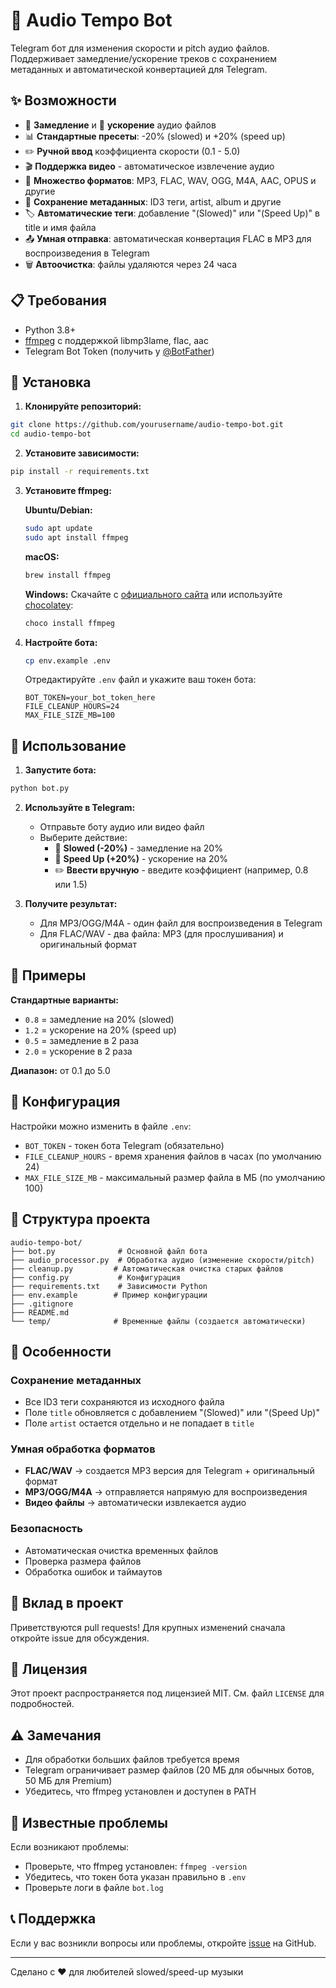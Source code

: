 # 🎵 Audio Tempo Bot

Telegram бот для изменения скорости и pitch аудио файлов. Поддерживает замедление/ускорение треков с сохранением метаданных и автоматической конвертацией для Telegram.

## ✨ Возможности

- 🐌 **Замедление** и 🚀 **ускорение** аудио файлов
- 📊 **Стандартные пресеты**: -20% (slowed) и +20% (speed up)
- ✏️ **Ручной ввод** коэффициента скорости (0.1 - 5.0)
- 🎬 **Поддержка видео** - автоматическое извлечение аудио
- 🎵 **Множество форматов**: MP3, FLAC, WAV, OGG, M4A, AAC, OPUS и другие
- 📝 **Сохранение метаданных**: ID3 теги, artist, album и другие
- 🏷️ **Автоматические теги**: добавление "(Slowed)" или "(Speed Up)" в title и имя файла
- 📤 **Умная отправка**: автоматическая конвертация FLAC в MP3 для воспроизведения в Telegram
- 🗑️ **Автоочистка**: файлы удаляются через 24 часа

## 📋 Требования

- Python 3.8+
- [ffmpeg](https://ffmpeg.org/download.html) с поддержкой libmp3lame, flac, aac
- Telegram Bot Token (получить у [@BotFather](https://t.me/BotFather))

## 🚀 Установка

1. **Клонируйте репозиторий:**
```bash
git clone https://github.com/yourusername/audio-tempo-bot.git
cd audio-tempo-bot
```

2. **Установите зависимости:**
```bash
pip install -r requirements.txt
```

3. **Установите ffmpeg:**

   **Ubuntu/Debian:**
   ```bash
   sudo apt update
   sudo apt install ffmpeg
   ```

   **macOS:**
   ```bash
   brew install ffmpeg
   ```

   **Windows:**
   Скачайте с [официального сайта](https://ffmpeg.org/download.html) или используйте [chocolatey](https://chocolatey.org/):
   ```bash
   choco install ffmpeg
   ```

4. **Настройте бота:**
   ```bash
   cp env.example .env
   ```
   
   Отредактируйте `.env` файл и укажите ваш токен бота:
   ```
   BOT_TOKEN=your_bot_token_here
   FILE_CLEANUP_HOURS=24
   MAX_FILE_SIZE_MB=100
   ```

## 🎯 Использование

1. **Запустите бота:**
```bash
python bot.py
```

2. **Используйте в Telegram:**
   - Отправьте боту аудио или видео файл
   - Выберите действие:
     - 🐌 **Slowed (-20%)** - замедление на 20%
     - 🚀 **Speed Up (+20%)** - ускорение на 20%
     - ✏️ **Ввести вручную** - введите коэффициент (например, 0.8 или 1.5)

3. **Получите результат:**
   - Для MP3/OGG/M4A - один файл для воспроизведения в Telegram
   - Для FLAC/WAV - два файла: MP3 (для прослушивания) и оригинальный формат

## 📖 Примеры

**Стандартные варианты:**
- `0.8` = замедление на 20% (slowed)
- `1.2` = ускорение на 20% (speed up)
- `0.5` = замедление в 2 раза
- `2.0` = ускорение в 2 раза

**Диапазон:** от 0.1 до 5.0

## 🔧 Конфигурация

Настройки можно изменить в файле `.env`:

- `BOT_TOKEN` - токен бота Telegram (обязательно)
- `FILE_CLEANUP_HOURS` - время хранения файлов в часах (по умолчанию 24)
- `MAX_FILE_SIZE_MB` - максимальный размер файла в МБ (по умолчанию 100)

## 📁 Структура проекта

```
audio-tempo-bot/
├── bot.py              # Основной файл бота
├── audio_processor.py  # Обработка аудио (изменение скорости/pitch)
├── cleanup.py         # Автоматическая очистка старых файлов
├── config.py           # Конфигурация
├── requirements.txt    # Зависимости Python
├── env.example        # Пример конфигурации
├── .gitignore
├── README.md
└── temp/              # Временные файлы (создается автоматически)
```

## 🎨 Особенности

### Сохранение метаданных
- Все ID3 теги сохраняются из исходного файла
- Поле `title` обновляется с добавлением "(Slowed)" или "(Speed Up)"
- Поле `artist` остается отдельно и не попадает в `title`

### Умная обработка форматов
- **FLAC/WAV** → создается MP3 версия для Telegram + оригинальный формат
- **MP3/OGG/M4A** → отправляется напрямую для воспроизведения
- **Видео файлы** → автоматически извлекается аудио

### Безопасность
- Автоматическая очистка временных файлов
- Проверка размера файлов
- Обработка ошибок и таймаутов

## 🤝 Вклад в проект

Приветствуются pull requests! Для крупных изменений сначала откройте issue для обсуждения.

## 📝 Лицензия

Этот проект распространяется под лицензией MIT. См. файл `LICENSE` для подробностей.

## ⚠️ Замечания

- Для обработки больших файлов требуется время
- Telegram ограничивает размер файлов (20 МБ для обычных ботов, 50 МБ для Premium)
- Убедитесь, что ffmpeg установлен и доступен в PATH

## 🐛 Известные проблемы

Если возникают проблемы:
- Проверьте, что ffmpeg установлен: `ffmpeg -version`
- Убедитесь, что токен бота указан правильно в `.env`
- Проверьте логи в файле `bot.log`

## 📞 Поддержка

Если у вас возникли вопросы или проблемы, откройте [issue](https://github.com/yourusername/audio-tempo-bot/issues) на GitHub.

---

Сделано с ❤️ для любителей slowed/speed-up музыки

